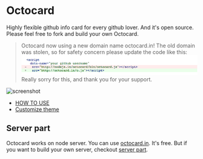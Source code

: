 Octocard
===
Highly flexible github info card for every github lover. And it's open source. Please feel free to fork and build your own Octocard.

> Octocard now using a new domain name octocard.in! The old domain was stolen, so for safety concern please update the code like this:
> ![screenshot](./images/updatecode.png)
> Really sorry for this, and thank you for your support.

![screenshot](./images/screenshot.png)

- [HOW TO USE](https://github.com/zmmbreeze/octocard/wiki/HOW-TO-USE)
- [Customize theme](https://github.com/zmmbreeze/octocard/wiki/Customize-theme)

Server part
---
Octocard works on node server. You can use [octocard.in](http://octocard.in/). It's free. But if you want to build your own server, checkout [server part](https://github.com/zmmbreeze/octocard-server).

